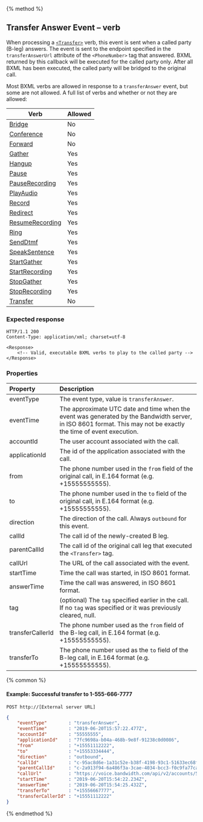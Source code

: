 {% method %}
##  Transfer Answer Event – <Transfer> verb
When processing a [`<Transfer>`](../verbs/transfer.md) verb, this event is sent when a called party (B-leg) answers.  The event is sent to
  the endpoint specified in the `transferAnswerUrl` attribute of the `<PhoneNumber>` tag that answered. BXML returned by this callback will be executed for the called party only. After all BXML has been executed, the called party will be bridged to the original
  call. 
  
Most BXML verbs are allowed in response to a `transferAnswer` event, but some are not allowed. A full list of verbs and whether or not they are allowed:

| Verb                                              | Allowed       |
|---------------------------------------------------|---------------|
| [Bridge](../verbs/bridge.md)                      | No            |
| [Conference](../verbs/conference.md)              | No            |
| [Forward](../verbs/forward.md)                    | No            |
| [Gather](../verbs/gather.md)                      | Yes           |
| [Hangup](../verbs/hangup.md)                      | Yes           |
| [Pause](../verbs/pause.md)                        | Yes           |
| [PauseRecording](../verbs/pauseRecording.md)      | Yes           |
| [PlayAudio](../verbs/playAudio.md)                | Yes           |
| [Record](../verbs/record.md)                      | Yes           |
| [Redirect](../verbs/redirect.md)                  | Yes           |
| [ResumeRecording](../verbs/resumeRecording.md)    | Yes           |
| [Ring](../verbs/ring.md)                          | Yes           |
| [SendDtmf](../verbs/sendDtmf.md)                  | Yes           |
| [SpeakSentence](../verbs/speakSentence.md)        | Yes           |
| [StartGather](../verbs/startGather.md)            | Yes           |
| [StartRecording](../verbs/startRecording.md)      | Yes           |
| [StopGather](../verbs/stopGather.md)              | Yes           |
| [StopRecording](../verbs/stopRecording.md)        | Yes           |
| [Transfer](../verbs/transfer.md)                  | No            |

### Expected response
```http
HTTP/1.1 200
Content-Type: application/xml; charset=utf-8

<Response>
    <!-- Valid, executable BXML verbs to play to the called party -->
</Response>
```

### Properties
| Property          | Description |
|:------------------|:------------|
| eventType         | The event type, value is `transferAnswer`. |
| eventTime         | The approximate UTC date and time when the event was generated by the Bandwidth server, in ISO 8601 format. This may not be exactly the time of event execution. |
| accountId         | The user account associated with the call. |
| applicationId     | The id of the application associated with the call. |
| from              | The phone number used in the `from` field of the original call, in E.164 format (e.g. +15555555555). |
| to                | The phone number used in the `to` field of the original call, in E.164 format (e.g. +15555555555). |
| direction         | The direction of the call. Always `outbound` for this event. |
| callId            | The call id of the newly-created B leg. |
| parentCallId      | The call id of the original call leg that executed the `<Transfer>` tag. |
| callUrl           | The URL of the call associated with the event. |
| startTime         | Time the call was started, in ISO 8601 format. |
| answerTime        | Time the call was answered, in ISO 8601 format. |
| tag               | (optional) The `tag` specified earlier in the call. If no `tag` was specified or it was previously cleared, null. |
| transferCallerId  | The phone number used as the `from` field of the B-leg call, in E.164 format (e.g. +15555555555). |
| transferTo        | The phone number used as the `to` field of the B-leg call, in E.164 format (e.g. +15555555555). |

{% common %}

#### Example: Successful transfer to 1-555-666-7777

```
POST http://[External server URL]
```

```json
{
	"eventType"        : "transferAnswer",
    "eventTime"        : "2019-06-20T15:57:22.477Z",
	"accountId"        : "55555555",
	"applicationId"    : "7fc9698a-b04a-468b-9e8f-91238c0d0086",
	"from"             : "+15551112222",
	"to"               : "+15553334444",
	"direction"        : "outbound",
	"callId"           : "c-95ac8d6e-1a31c52e-b38f-4198-93c1-51633ec68f8d",
	"parentCallId"     : "c-2a913f94-6a486f3a-3cae-4034-bcc3-f0c9fa77ca2f",
	"callUrl"          : "https://voice.bandwidth.com/api/v2/accounts/55555555/calls/c-95ac8d6e-1a31c52e-b38f-4198-93c1-51633ec68f8d",
	"startTime"        : "2019-06-20T15:54:22.234Z",
	"answerTime"       : "2019-06-20T15:54:25.432Z",
	"transferTo"       : "+15556667777",
	"transferCallerId" : "+15551112222"
}
```

{% endmethod %}
